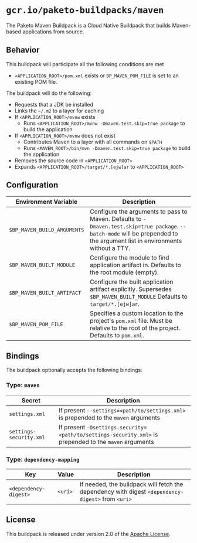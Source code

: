 # `gcr.io/paketo-buildpacks/maven`
The Paketo Maven Buildpack is a Cloud Native Buildpack that builds Maven-based applications from source.

## Behavior
This buildpack will participate all the following conditions are met

* `<APPLICATION_ROOT>/pom.xml` exists or `BP_MAVEN_POM_FILE` is set to an existing POM file.

The buildpack will do the following:

* Requests that a JDK be installed
* Links the `~/.m2` to a layer for caching
* If `<APPLICATION_ROOT>/mvnw` exists
  * Runs `<APPLICATION_ROOT>/mvnw -Dmaven.test.skip=true package` to build the application
* If `<APPLICATION_ROOT>/mvnw` does not exist
  * Contributes Maven to a layer with all commands on `$PATH`
  * Runs `<MAVEN_ROOT>/bin/mvn -Dmaven.test.skip=true package` to build the application
* Removes the source code in `<APPLICATION_ROOT>`
* Expands `<APPLICATION_ROOT>/target/*.[ejw]ar` to `<APPLICATION_ROOT>`

## Configuration
| Environment Variable | Description
| -------------------- | -----------
| `$BP_MAVEN_BUILD_ARGUMENTS` | Configure the arguments to pass to Maven.  Defaults to `-Dmaven.test.skip=true package`. `--batch-mode` will be prepended to the argument list in environments without a TTY.
| `$BP_MAVEN_BUILT_MODULE` | Configure the module to find application artifact in.  Defaults to the root module (empty).
| `$BP_MAVEN_BUILT_ARTIFACT` | Configure the built application artifact explicitly.  Supersedes `$BP_MAVEN_BUILT_MODULE`  Defaults to `target/*.[ejw]ar`.
| `$BP_MAVEN_POM_FILE` | Specifies a custom location to the project's `pom.xml` file. Must be relative to the root of the project. Defaults to `pom.xml`.

## Bindings
The buildpack optionally accepts the following bindings:

### Type: `maven`
|Secret                  | Description
|------------------------|--------------
|`settings.xml`          | If present `--settings=<path/to/settings.xml>` is prepended to the `maven` arguments
|`settings-security.xml` | If present `-Dsettings.security=<path/to/settings-security.xml>` is prepended to the `maven` arguments

### Type: `dependency-mapping`
|Key                   | Value   | Description
|----------------------|---------|------------
|`<dependency-digest>` | `<uri>` | If needed, the buildpack will fetch the dependency with digest `<dependency-digest>` from `<uri>`

## License
This buildpack is released under version 2.0 of the [Apache License][a].

[a]: http://www.apache.org/licenses/LICENSE-2.0

